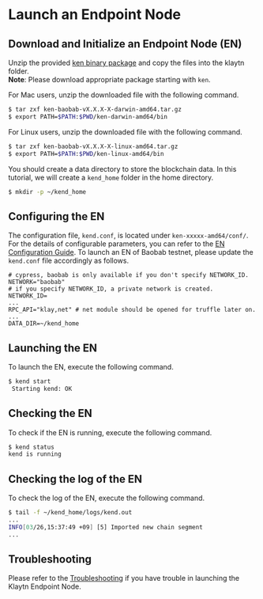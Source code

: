 # Launch an Endpoint Node

## Download and Initialize an Endpoint Node (EN) <a href="#download-and-initialize-an-endpoint-node-en" id="download-and-initialize-an-endpoint-node-en"></a>

Unzip the provided [ken binary package](../../installation-guide/download/#get-the-packages) and copy the files into the klaytn folder.\
**Note**: Please download appropriate package starting with `ken`.

For Mac users, unzip the downloaded file with the following command.

```bash
$ tar zxf ken-baobab-vX.X.X-X-darwin-amd64.tar.gz
$ export PATH=$PATH:$PWD/ken-darwin-amd64/bin
```

For Linux users, unzip the downloaded file with the following command.

```bash
$ tar zxf ken-baobab-vX.X.X-X-linux-amd64.tar.gz
$ export PATH=$PATH:$PWD/ken-linux-amd64/bin
```

You should create a data directory to store the blockchain data. In this tutorial, we will create a `kend_home` folder in the home directory.

```bash
$ mkdir -p ~/kend_home
```

## Configuring the EN <a href="#configuring-the-en" id="configuring-the-en"></a>

The configuration file, `kend.conf`, is located under `ken-xxxxx-amd64/conf/`. For the details of configurable parameters, you can refer to the [EN Configuration Guide](../../operation-guide/configuration.md). To launch an EN of Baobab testnet, please update the `kend.conf` file accordingly as follows.

```
# cypress, baobab is only available if you don't specify NETWORK_ID.
NETWORK="baobab"
# if you specify NETWORK_ID, a private network is created.
NETWORK_ID=
...
RPC_API="klay,net" # net module should be opened for truffle later on.
...
DATA_DIR=~/kend_home
```

## Launching the EN <a href="#launching-the-en" id="launching-the-en"></a>

To launch the EN, execute the following command.

```bash
$ kend start
 Starting kend: OK
```

## Checking the EN <a href="#checking-the-en" id="checking-the-en"></a>

To check if the EN is running, execute the following command.

```bash
$ kend status
kend is running
```

## Checking the log of the EN <a href="#checking-the-log-of-the-en" id="checking-the-log-of-the-en"></a>

To check the log of the EN, execute the following command.

```bash
$ tail -f ~/kend_home/logs/kend.out
...
INFO[03/26,15:37:49 +09] [5] Imported new chain segment                blocks=1    txs=0  mgas=0.000  elapsed=2.135ms   mgasps=0.000    number=71340 hash=f15511…c571da cache=155.56kB
...
```

## Troubleshooting <a href="#troubleshooting" id="troubleshooting"></a>

Please refer to the [Troubleshooting](../../node/errors-and-troubleshooting.md) if you have trouble in launching the Klaytn Endpoint Node.
